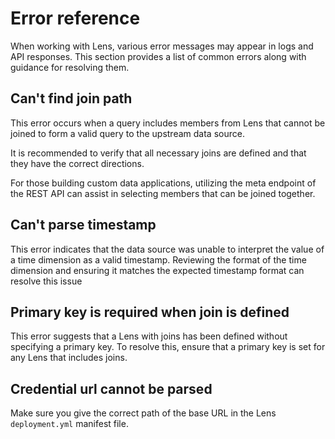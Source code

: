 # Error reference

When working with Lens, various error messages may appear in logs and API responses. This section provides a list of common errors along with guidance for resolving them.

## Can't find join path

This error occurs when a query includes members from Lens that cannot be joined to form a valid query to the upstream data source. 

It is recommended to verify that all necessary joins are defined and that they have the correct directions. 

For those building custom data applications, utilizing the meta endpoint of the REST API can assist in selecting members that can be joined together.

## Can't parse timestamp


This error indicates that the data source was unable to interpret the value of a time dimension as a valid timestamp. Reviewing the format of the time dimension and ensuring it matches the expected timestamp format can resolve this issue

## Primary key is required when join is defined

This error suggests that a Lens with joins has been defined without specifying a primary key. To resolve this, ensure that a primary key is set for any Lens that includes joins.

## Credential url cannot be parsed

Make sure you give the correct path of the base URL in the Lens `deployment.yml` manifest file.